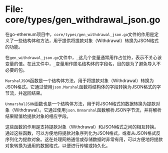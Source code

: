 # File: core/types/gen_withdrawal_json.go

在go-ethereum项目中，`core/types/gen_withdrawal_json.go`文件的作用是定义了一些结构体和方法，用于提供将提款对象（Withdrawal）转换为JSON格式的功能。

在`gen_withdrawal_json.go`文件中，`_`这几个变量通常用作占位符，表示不关心该变量的值。在此文件中，`_`变量用作匿名结构体的字段名，目的是为了避免导入不必要的包。

`MarshalJSON`函数是一个结构体方法，用于将提款对象（Withdrawal）转换为JSON格式。它通过使用`json.Marshal`函数将结构体的字段转换为JSON格式的字节流，并返回结果。

`UnmarshalJSON`函数也是一个结构体方法，用于将JSON格式的数据转换为提款对象（Withdrawal）。它通过使用`json.Unmarshal`函数解析JSON字节流，并将解析结果赋值给提款对象的相应字段。

这些函数的作用是支持提款对象（Withdrawal）和JSON格式之间的相互转换。通过这些函数，可以方便地将提款对象序列化为JSON格式，或者从JSON格式反序列化为提款对象。这在处理网络通信或存储数据时非常有用，可以方便地将提款对象转换为通用的数据格式，以便进行传输或持久化。

